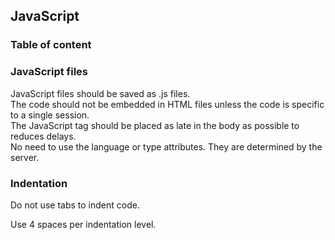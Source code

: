 ## JavaScript

### Table of content


### JavaScript files

JavaScript files should be saved as .js files.  
The code should not be embedded in HTML files unless the code is specific to a single session.  
The JavaScript tag should be placed as late in the body as possible to reduces delays.  
No need to use the language or type attributes. They are determined by the server.  
### Indentation

Do not use tabs to indent code.

Use 4 spaces per indentation level.  
